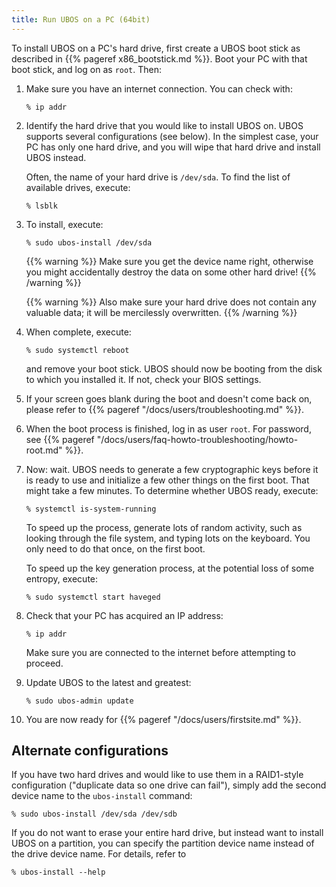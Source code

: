 ```yaml
---
title: Run UBOS on a PC (64bit)
---
```


To install UBOS on a PC's hard drive, first create a UBOS boot stick as described
in {{% pageref x86_bootstick.md %}}. Boot your PC with that boot stick, and
log on as ``root``. Then:

1. Make sure you have an internet connection. You can check with:

   ```
   % ip addr
   ```

1. Identify the hard drive that you would like to install UBOS on. UBOS supports
   several configurations (see below). In the simplest case, your PC has only
   one hard drive, and you will wipe that hard drive and install UBOS instead.

   Often, the name of your hard drive is ``/dev/sda``. To find the list of
   available drives, execute:

   ```
   % lsblk
   ```

1. To install, execute:

   ```
   % sudo ubos-install /dev/sda
   ```

   {{% warning %}}
   Make sure you get the device name right, otherwise you might accidentally
   destroy the data on some other hard drive!
   {{% /warning %}}

   {{% warning %}}
   Also make sure your hard drive does not contain any valuable data; it will be
   mercilessly overwritten.
   {{% /warning %}}

1. When complete, execute:

   ```
   % sudo systemctl reboot
   ```

   and remove your boot stick. UBOS should now be booting from the disk to which
   you installed it. If not, check your BIOS settings.

1. If your screen goes blank during the boot and doesn't come back on, please refer to
   {{% pageref "/docs/users/troubleshooting.md" %}}.

1. When the boot process is finished, log in as user ``root``.
   For password, see {{% pageref "/docs/users/faq-howto-troubleshooting/howto-root.md" %}}.

1. Now: wait. UBOS needs to generate a few cryptographic keys before it is ready to use
   and initialize a few other things on the first boot. That might take a few minutes.
   To determine whether UBOS ready, execute:

   ```
   % systemctl is-system-running
   ```

   To speed up the process, generate lots of random activity, such as looking through the
   file system, and typing lots on the keyboard. You only need to do that once, on the
   first boot.

   To speed up the key generation process, at the potential loss of some entropy,
   execute:

   ```
   % sudo systemctl start haveged
   ```

1. Check that your PC has acquired an IP address:

   ```
   % ip addr
   ```

   Make sure you are connected to the internet before attempting to proceed.

1. Update UBOS to the latest and greatest:

   ```
   % sudo ubos-admin update
   ```

1. You are now ready for {{% pageref "/docs/users/firstsite.md" %}}.

## Alternate configurations

If you have two hard drives and would like to use them in a RAID1-style configuration
("duplicate data so one drive can fail"), simply add the second device name to
the ``ubos-install`` command:

```
% sudo ubos-install /dev/sda /dev/sdb
```

If you do not want to erase your entire hard drive, but instead want to install UBOS
on a partition, you can specify the partition device name instead of the drive device
name. For details, refer to

```
% ubos-install --help
```
